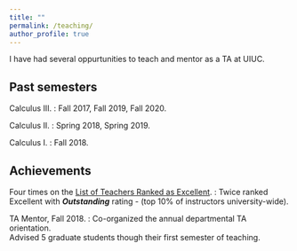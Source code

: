 ```yaml
---
title: ""
permalink: /teaching/
author_profile: true
---
```

I have had several oppurtunities to teach and mentor as a TA at UIUC.

## Past semesters

Calculus III.
: Fall 2017, Fall 2019, Fall 2020.

Calculus II.
: Spring 2018, Spring 2019.

Calculus I.
: Fall 2018.

## Achievements

Four times on the  <a href="https://citl.illinois.edu/citl-101/measurement-evaluation/teaching-evaluation/teaching-evaluations-(ices)/teachers-ranked-as-excellent" target="_blank"> List of Teachers Ranked as Excellent</a>.
: Twice ranked Excellent with <b>_Outstanding_</b> rating - (top 10% of instructors university-wide).

TA Mentor, Fall 2018.
: Co-organized the annual departmental TA orientation.<br> Advised 5 graduate students though their first semester of teaching.

  
